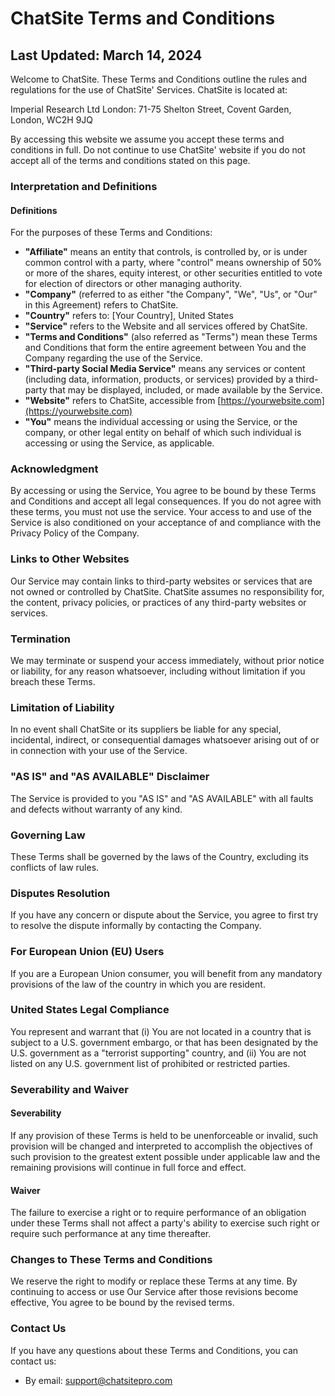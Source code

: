 # ChatSite Terms and Conditions

## Last Updated: March 14, 2024

Welcome to ChatSite. These Terms and Conditions outline the rules and regulations for the use of ChatSite' Services. ChatSite is located at:


Imperial Research Ltd 
London: 71-75 Shelton Street, Covent Garden, London, WC2H 9JQ

By accessing this website we assume you accept these terms and conditions in full. Do not continue to use ChatSite' website if you do not accept all of the terms and conditions stated on this page.

### Interpretation and Definitions

#### Definitions

For the purposes of these Terms and Conditions:

- **"Affiliate"** means an entity that controls, is controlled by, or is under common control with a party, where "control" means ownership of 50% or more of the shares, equity interest, or other securities entitled to vote for election of directors or other managing authority.
- **"Company"** (referred to as either "the Company", "We", "Us", or "Our" in this Agreement) refers to ChatSite.
- **"Country"** refers to: [Your Country], United States
- **"Service"** refers to the Website and all services offered by ChatSite.
- **"Terms and Conditions"** (also referred as "Terms") mean these Terms and Conditions that form the entire agreement between You and the Company regarding the use of the Service.
- **"Third-party Social Media Service"** means any services or content (including data, information, products, or services) provided by a third-party that may be displayed, included, or made available by the Service.
- **"Website"** refers to ChatSite, accessible from [https://yourwebsite.com](https://yourwebsite.com)
- **"You"** means the individual accessing or using the Service, or the company, or other legal entity on behalf of which such individual is accessing or using the Service, as applicable.

### Acknowledgment

By accessing or using the Service, You agree to be bound by these Terms and Conditions and accept all legal consequences. If you do not agree with these terms, you must not use the service. Your access to and use of the Service is also conditioned on your acceptance of and compliance with the Privacy Policy of the Company.

### Links to Other Websites

Our Service may contain links to third-party websites or services that are not owned or controlled by ChatSite. ChatSite assumes no responsibility for, the content, privacy policies, or practices of any third-party websites or services.

### Termination

We may terminate or suspend your access immediately, without prior notice or liability, for any reason whatsoever, including without limitation if you breach these Terms.

### Limitation of Liability

In no event shall ChatSite or its suppliers be liable for any special, incidental, indirect, or consequential damages whatsoever arising out of or in connection with your use of the Service.

### "AS IS" and "AS AVAILABLE" Disclaimer

The Service is provided to you "AS IS" and "AS AVAILABLE" with all faults and defects without warranty of any kind.

### Governing Law

These Terms shall be governed by the laws of the Country, excluding its conflicts of law rules.

### Disputes Resolution

If you have any concern or dispute about the Service, you agree to first try to resolve the dispute informally by contacting the Company.

### For European Union (EU) Users

If you are a European Union consumer, you will benefit from any mandatory provisions of the law of the country in which you are resident.

### United States Legal Compliance

You represent and warrant that (i) You are not located in a country that is subject to a U.S. government embargo, or that has been designated by the U.S. government as a "terrorist supporting" country, and (ii) You are not listed on any U.S. government list of prohibited or restricted parties.

### Severability and Waiver

#### Severability

If any provision of these Terms is held to be unenforceable or invalid, such provision will be changed and interpreted to accomplish the objectives of such provision to the greatest extent possible under applicable law and the remaining provisions will continue in full force and effect.

#### Waiver

The failure to exercise a right or to require performance of an obligation under these Terms shall not affect a party's ability to exercise such right or require such performance at any time thereafter.

### Changes to These Terms and Conditions

We reserve the right to modify or replace these Terms at any time. By continuing to access or use Our Service after those revisions become effective, You agree to be bound by the revised terms.

### Contact Us

If you have any questions about these Terms and Conditions, you can contact us:

- By email: [support@chatsitepro.com](mailto:support@chatsitepro.com)
